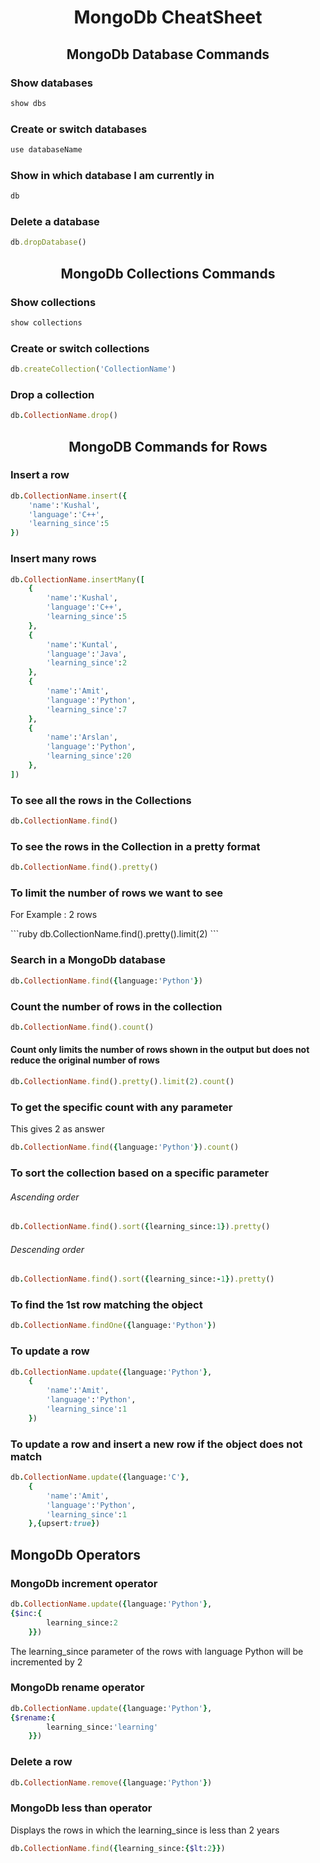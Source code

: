 <h1 align="center"> MongoDb CheatSheet</h1>

<h2 align="center"> MongoDb Database Commands

### Show databases

```ruby  
show dbs
```

### Create or switch databases 

```ruby
use databaseName
```

### Show in which database I am currently in 

```ruby
db
```

### Delete a database

```ruby
db.dropDatabase()
```


<h2 align="center"> MongoDb Collections Commands

### Show collections

```ruby
show collections
```

### Create or switch collections

```ruby
db.createCollection('CollectionName')
```

### Drop a collection

```ruby
db.CollectionName.drop()
```


<h2 align="center">MongoDB Commands for Rows

### Insert a row 

```ruby
db.CollectionName.insert({
    'name':'Kushal',
    'language':'C++',
    'learning_since':5
})
```

### Insert many rows

```ruby
db.CollectionName.insertMany([
    {
        'name':'Kushal',
        'language':'C++',
        'learning_since':5
    },
    {
        'name':'Kuntal',
        'language':'Java',
        'learning_since':2
    },
    {
        'name':'Amit',
        'language':'Python',
        'learning_since':7
    },
    {
        'name':'Arslan',
        'language':'Python',
        'learning_since':20
    },
])
```

### To see all the rows in the Collections

```ruby
db.CollectionName.find()
```

### To see the rows in the Collection in a pretty format

```ruby
db.CollectionName.find().pretty()
```

### To limit the number of rows we want to see

<p>For Example : 2 rows</p>
```ruby
db.CollectionName.find().pretty().limit(2)
```


### Search in a MongoDb database

```ruby
db.CollectionName.find({language:'Python'})
```

### Count the number of rows in the collection

```ruby
db.CollectionName.find().count()
```

#### Count only limits the number of rows shown in the output but does  not reduce the original number of rows

```ruby
db.CollectionName.find().pretty().limit(2).count()
```

### To get the specific count with any parameter

<p>This gives 2 as answer</p>

```ruby
db.CollectionName.find({language:'Python'}).count()
```

### To sort the collection based on a specific parameter

###### Ascending order
```ruby
db.CollectionName.find().sort({learning_since:1}).pretty()
```
###### Descending order
```ruby
db.CollectionName.find().sort({learning_since:-1}).pretty()
```

### To find the 1st row matching the object

```ruby
db.CollectionName.findOne({language:'Python'})
```

### To update a row

```ruby
db.CollectionName.update({language:'Python'},
    {
        'name':'Amit',
        'language':'Python',
        'learning_since':1
    })
```

### To update a row and insert a new row if the object does not match

```ruby
db.CollectionName.update({language:'C'},
    {
        'name':'Amit',
        'language':'Python',
        'learning_since':1
    },{upsert:true})
```

## MongoDb Operators

### MongoDb increment operator

```ruby
db.CollectionName.update({language:'Python'},
{$inc:{
        learning_since:2
    }})
```
<p font-family="">The learning_since parameter of the rows with language Python will be incremented by 2</p>


### MongoDb rename operator

```ruby
db.CollectionName.update({language:'Python'},
{$rename:{
        learning_since:'learning'
    }})
```

### Delete a row

```ruby
db.CollectionName.remove({language:'Python'})
```

### MongoDb less than operator

<p>Displays the rows in which the learning_since is less than 2 years</p>

```ruby
db.CollectionName.find({learning_since:{$lt:2}})
```



